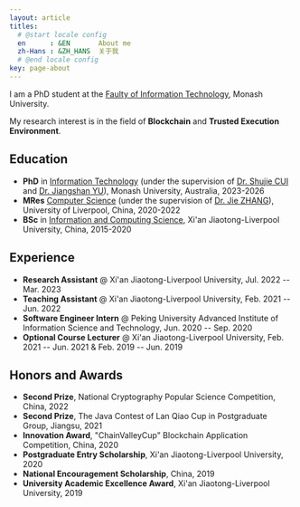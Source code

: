 ```yaml
---
layout: article
titles:
  # @start locale config
  en      : &EN       About me
  zh-Hans : &ZH_HANS  关于我
  # @end locale config
key: page-about
---
```


I am a PhD student  at the [Faulty of Information Technology](https://www.monash.edu/it), Monash University.

My research interest is in the field of **Blockchain** and **Trusted Execution Environment**. 

## Education

- **PhD** in [Information Technology](https://www.monash.edu/it) (under the supervision of [Dr. Shujie CUI](https://shujiecui.github.io/) and [Dr. Jiangshan YU](https://www.jiangshanyu.com/)), Monash University, Australia, 2023-2026
- **MRes** [Computer Science](https://www.xjtlu.edu.cn/en/study/masters/mres-computer-science) (under the supervision of [Dr. Jie ZHANG](https://www.xjtlu.edu.cn/en/departments/academic-departments/communications-and-networking/staff/jie-zhang01)), University of Liverpool, China, 2020-2022
- **BSc** in [Information and Computing Science](https://www.xjtlu.edu.cn/en/study/undergraduate/information-and-computing-science), Xi'an Jiaotong-Liverpool University, China, 2015-2020

## Experience

- **Research Assistant** @ Xi'an Jiaotong-Liverpool University, Jul. 2022 -- Mar. 2023
- **Teaching Assistant** @ Xi'an Jiaotong-Liverpool University, Feb. 2021 -- Jun. 2022
- **Software Engineer Intern** @ Peking University Advanced Institute of Information Science and Technology, Jun. 2020 -- Sep. 2020
- **Optional Course Lecturer** @ Xi'an Jiaotong-Liverpool University, Feb. 2021 -- Jun. 2021 & Feb. 2019 -- Jun. 2019

## Honors and Awards

- **Second Prize**, National Cryptography Popular Science Competition, China, 2022
- **Second Prize**, The Java Contest of Lan Qiao Cup in Postgraduate Group, Jiangsu, 2021
- **Innovation Award**, "ChainValleyCup" Blockchain Application Competition, China, 2020
- **Postgraduate Entry Scholarship**, Xi'an Jiaotong-Liverpool University, 2020
- **National Encouragement Scholarship**, China, 2019
- **University Academic Excellence Award**, Xi'an Jiaotong-Liverpool University, 2019

